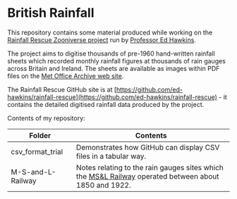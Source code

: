 # British Rainfall

This repository contains some material produced while working on the [Rainfall Rescue Zooniverse project](https://www.zooniverse.org/projects/edh/rainfall-rescue) run by [Professor Ed Hawkins](http://www.met.reading.ac.uk/~ed/home/index.php). 

The project aims to digitise thousands of pre-1960 hand-written rainfall sheets which recorded monthly rainfall figures at thousands of rain gauges across Britain and Ireland. The sheets are available as images within PDF files on the [Met Office Archive web site](https://digital.nmla.metoffice.gov.uk/).

The Rainfall Rescue GitHub site is at [https://github.com/ed-hawkins/rainfall-rescue](https://github.com/ed-hawkins/rainfall-rescue) - it contains the detailed digitised rainfall data produced by the project. 

Contents of my repository:

|Folder|Contents|
|--|--|
|csv_format_trial|Demonstrates how GitHub can display CSV files in a tabular way.|
|M-S-and-L-Railway|Notes relating to the rain gauges sites which the [MS&L Railway](https://en.wikipedia.org/wiki/Manchester,_Sheffield_and_Lincolnshire_Railway) operated between about 1850 and 1922.












